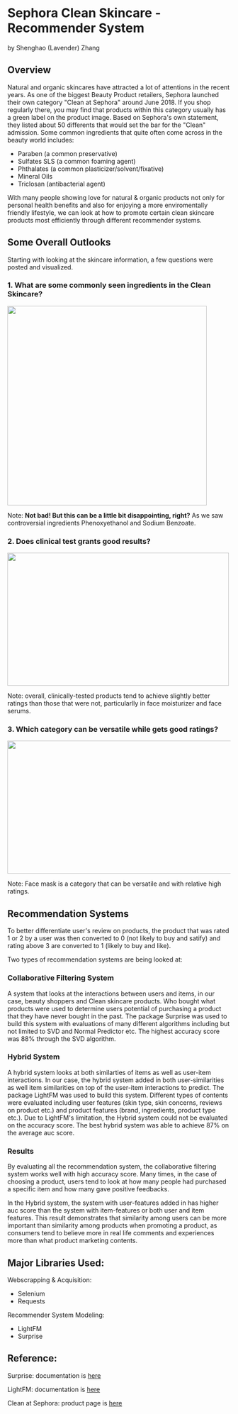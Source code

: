 # Sephora Clean Skincare - Recommender System
by Shenghao (Lavender) Zhang

## Overview
Natural and organic skincares have attracted a lot of attentions in the recent years. As one of the biggest Beauty Product retailers, Sephora launched their own category "Clean at Sephora" around June 2018. If you shop regularly there, you may find that products within this category usually has a green label on the product image. Based on Sephora's own statement, they listed about 50 differents that would set the bar for the "Clean" admission. Some common ingredients that quite often come across in the beauty world includes: 

- Paraben (a common preservative)
- Sulfates SLS (a common foaming agent)
- Phthalates (a common plasticizer/solvent/fixative)
- Mineral Oils 
- Triclosan (antibacterial agent)

With many people showing love for natural & organic products not only for personal health benefits and also for enjoying a more enviromentally friendly lifestyle, we can look at how to promote certain clean skincare products most efficiently through different recommender systems. 

## Some Overall Outlooks
Starting with looking at the skincare information, a few questions were posted and visualized. 

### 1. What are some commonly seen ingredients in the Clean Skincare?
<img src = 'https://github.com/lavsz/Mod4_Project_Sephora/blob/main/Pictures/All_prod.png' width="450" height="450">

Note: **Not bad! But this can be a little bit disappointing, right?** As we saw controversial ingredients Phenoxyethanol and Sodium Benzoate.

### 2. Does clinical test grants good results?

<img src = 'https://github.com/lavsz/Mod4_Project_Sephora/blob/main/Pictures/Screen%20Shot%202021-01-13%20at%205.37.11%20PM.png' width="500" height="300">

Note: overall, clinically-tested products tend to achieve slightly better ratings than those that were not, particularlly in face moisturizer and face serums.

### 3. Which category can be versatile while gets good ratings?

<img src = 'https://github.com/lavsz/Mod4_Project_Sephora/blob/main/Pictures/Screen%20Shot%202021-01-13%20at%205.39.27%20PM.png' width="600" height="300">

Note: Face mask is a category that can be versatile and with relative high ratings. 

## Recommendation Systems

To better differentiate user's review on products, the product that was rated 1 or 2 by a user was then converted to 0 (not likely to buy and satify) and rating above 3 are converted to 1 (likely to buy and like).

Two types of recommendation systems are being looked at:

### Collaborative Filtering System

A system that looks at the interactions between users and items, in our case, beauty shoppers and Clean skincare products. Who bought what products were used to determine users potential of purchasing a product that they have never bought in the past. The package Surprise was used to build this system with evaluations of many different algorithms including but not limited to SVD and Normal Predictor etc. The highest accuracy score was 88% through the SVD algorithm. 


### Hybrid System

A hybrid system looks at both similarties of items as well as user-item interactions. In our case, the hybrid system added in both user-similarities as well item similarities on top of the user-item interactions to predict. The package LightFM was used to build this system. Different types of contents were evaluated including user features (skin type, skin concerns, reviews on product etc.) and product features (brand, ingredients, product type etc.). Due to LightFM's limitation, the Hybrid system could not be evaluated on the accuracy score. The best hybrid system was able to achieve 87% on the average auc score. 

### Results

By evaluating all the recommendation system, the collaborative filtering system works well with high accuracy score. Many times, in the case of choosing a product, users tend to look at how many people had purchased a specific item and how many gave positive feedbacks. 

In the Hybrid system, the system with user-features added in has higher auc score than the system with item-features or both user and item features. This result demonstrates that similarity among users can be more important than similarity among products when promoting a product, as consumers tend to believe more in real life comments and experiences more than what product marketing contents.

## Major Libraries Used:
Webscrapping & Acquisition:
- Selenium
- Requests

Recommender System Modeling:
- LightFM
- Surprise

## Reference:
Surprise: documentation is [here](https://surprise.readthedocs.io/en/stable/getting_started.html)

LightFM: documentation is [here](https://making.lyst.com/lightfm/docs/home.html)

Clean at Sephora: product page is [here](https://www.sephora.com/beauty/clean-beauty-products)



